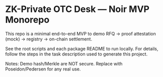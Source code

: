 # ZK-Private OTC Desk — Noir MVP Monorepo

This repo is a minimal end-to-end MVP to demo RFQ -> proof attestation (mock) -> registry -> on-chain settlement.

See the root scripts and each package README to run locally. For details, follow the steps in the task description used to generate this project.

Notes: Demo hash/Merkle are NOT secure. Replace with Poseidon/Pedersen for any real use.
